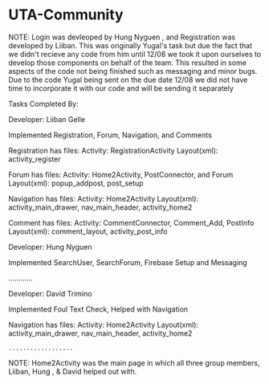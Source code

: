 # UTA-Community

NOTE: Login was devleoped by Hung Nyguen , and Registration was developed by Liiban. This was originally Yugal's task but due 
the fact that we didn't recieve any code from him until 12/08 we took it upon ourselves to develop those components on behalf 
of the team. This resulted in some aspects of the code not being finished such as messaging and minor bugs. Due to the code Yugal
being sent on the due date 12/08 we did not have time to incorporate it with our code and will be sending it separately



Tasks Completed By:





Developer: Liiban Gelle

Implemented Registration, Forum, Navigation, and Comments

Registration has files:
	Activity: RegistrationActivity
	Layout(xml): activity_register

Forum has files:
	Activity: Home2Activity, PostConnector, and Forum 
	Layout(xml): popup_addpost, post_setup

Navigation has files:
	Activity: Home2Activity
	Layout(xml): activity_main_drawer, nav_main_header, activity_home2

Comment has files:
	Activity: CommentConnector, Comment_Add, PostInfo
	Layout(xml): comment_layout, activity_post_info




Developer: Hung Nyguen

Implemented SearchUser, SearchForum, Firebase Setup and Messaging


............


Developer: David Trimino

Implemented Foul Text Check, Helped with Navigation

Navigation has files:
	Activity: Home2Activity
	Layout(xml): activity_main_drawer, nav_main_header, activity_home2


	..................


NOTE: Home2Activity was the main page in which all three group members, Liiban, Hung , & David helped out with. 


